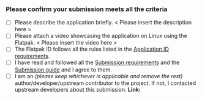 <!-- ⚠️⚠️  Submission pull request MUST be made against the `new-pr` **base branch** ⚠️⚠️  -->

<!-- 💡 Please go to the preview tab to view the markdown below 💡 -->

### Please confirm your submission meets all the criteria

<!-- 💡 Please replace each `[ ]` with `[X]` when the step is complete 💡 -->

<!-- 💡 Please tick and write 'N/A' with a reason if a checklist item below is not applicable 💡 -->

- [ ] Please describe the application briefly. < Please insert the description here >
- [ ] Please attach a video showcasing the application on Linux using the Flatpak. < Please insert the video here >
- [ ] The Flatpak ID follows all the rules listed in the [Application ID requirements][appid].
- [ ] I have read and followed all the [Submission requirements][reqs] and the [Submission guide][reqs2] and I agree to them.
- [ ] I am an _(please keep whichever is applicable and remove the rest)_ author/developer/upstream contributor to the project.
      If not, I contacted upstream developers about this submission. **Link:**

<!-- 💡 Please mention below the GitHub usernames of any additional maintainers needed (if any) 💡 -->

<!-- ⚠️⚠️  Please DO NOT modify anything below this line ⚠️⚠️  -->

[appid]: https://docs.flathub.org/docs/for-app-authors/requirements#application-id
[reqs]: https://docs.flathub.org/docs/for-app-authors/requirements
[reqs2]: https://docs.flathub.org/docs/for-app-authors/submission
